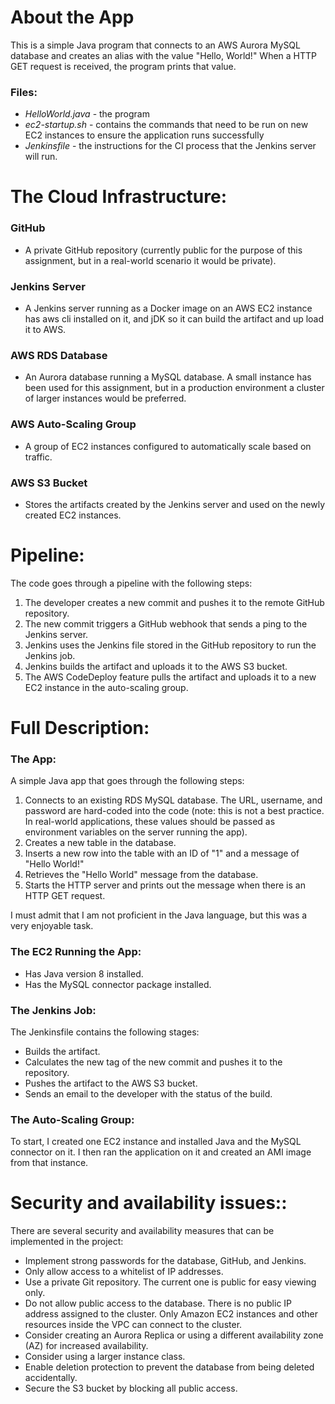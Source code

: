 # About the App

This is a simple Java program that connects to an AWS Aurora MySQL database and creates an alias with the value "Hello, World!" When a HTTP GET request is received, the program prints that value.
### Files:
- *HelloWorld.java* - the program
- *ec2-startup.sh* - contains the commands that need to be run on new EC2 instances to ensure the application runs successfully
- *Jenkinsfile* - the instructions for the CI process that the Jenkins server will run.
#
# The Cloud Infrastructure:
### GitHub

- A private GitHub repository (currently public for the purpose of this assignment, but in a real-world scenario it would be private).

### Jenkins Server

- A Jenkins server running as a Docker image on an AWS EC2 instance has aws cli installed on it, and jDK so it can build the artifact and up load it to AWS.

### AWS RDS Database

- An Aurora database running a MySQL database. A small instance has been used for this assignment, but in a production environment a cluster of larger instances would be preferred.

### AWS Auto-Scaling Group

- A group of EC2 instances configured to automatically scale based on traffic.

### AWS S3 Bucket

- Stores the artifacts created by the Jenkins server and used on the newly created EC2 instances.

#
#
# Pipeline:

The code goes through a pipeline with the following steps:

1. The developer creates a new commit and pushes it to the remote GitHub repository.
2. The new commit triggers a GitHub webhook that sends a ping to the Jenkins server.
3. Jenkins uses the Jenkins file stored in the GitHub repository to run the Jenkins job.
4. Jenkins builds the artifact and uploads it to the AWS S3 bucket.
5. The AWS CodeDeploy feature pulls the artifact and uploads it to a new EC2 instance in the auto-scaling group.
#
#
# Full Description:
### The App:
A simple Java app that goes through the following steps:

1. Connects to an existing RDS MySQL database. The URL, username, and password are hard-coded into the code (note: this is not a best practice. In real-world applications, these values should be passed as environment variables on the server running the app).
2. Creates a new table in the database.
3. Inserts a new row into the table with an ID of "1" and a message of "Hello World!"
4. Retrieves the "Hello World" message from the database.
5. Starts the HTTP server and prints out the message when there is an HTTP GET request.

I must admit that I am not proficient in the Java language, but this was a very enjoyable task.
### The EC2 Running the App:
- Has Java version 8 installed.
- Has the MySQL connector package installed.
### The Jenkins Job:
The Jenkinsfile contains the following stages:

- Builds the artifact.
- Calculates the new tag of the new commit and pushes it to the repository.
- Pushes the artifact to the AWS S3 bucket.
- Sends an email to the developer with the status of the build.

### The Auto-Scaling Group:
To start, I created one EC2 instance and installed Java and the MySQL connector on it. I then ran the application on it and created an AMI image from that instance.






#
#
# Security and availability issues::
There are several security and availability measures that can be implemented in the project:

- Implement strong passwords for the database, GitHub, and Jenkins.
- Only allow access to a whitelist of IP addresses.
- Use a private Git repository. The current one is public for easy viewing only.
- Do not allow public access to the database. There is no public IP address assigned to the cluster. Only Amazon EC2 instances and other resources inside the VPC can connect to the cluster.
- Consider creating an Aurora Replica or using a different availability zone (AZ) for increased availability.
- Consider using a larger instance class.
- Enable deletion protection to prevent the database from being deleted accidentally.
- Secure the S3 bucket by blocking all public access.